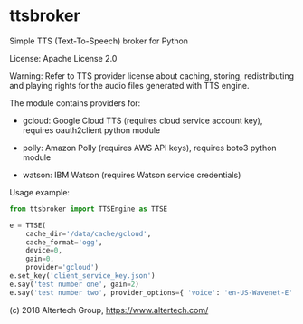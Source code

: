 # ttsbroker
Simple TTS (Text-To-Speech) broker for Python

License: Apache License 2.0

Warning: Refer to TTS provider license about caching, storing, redistributing
and playing rights for the audio files generated with TTS engine.

The module contains providers for:

 * gcloud: Google Cloud TTS (requires cloud service account key), requires
   oauth2client python module

 * polly: Amazon Polly (requires AWS API keys), requires boto3 python module

 * watson: IBM Watson (requires Watson service credentials)
 
Usage example:
 
```python
from ttsbroker import TTSEngine as TTSE

e = TTSE(
    cache_dir='/data/cache/gcloud',
    cache_format='ogg',
    device=0,
    gain=0,
    provider='gcloud')
e.set_key('client_service_key.json')    
e.say('test number one', gain=2)
e.say('test number two', provider_options={ 'voice': 'en-US-Wavenet-E' })
```

(c) 2018 Altertech Group, https://www.altertech.com/

